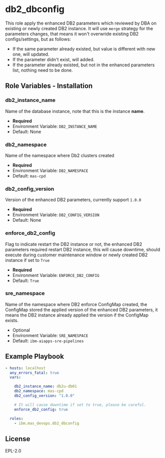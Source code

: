 db2_dbconfig
===============================================================================

This role apply the enhanced DB2 parameters which reviewed by DBA on existing or newly created DB2 instance. It will use `merge` strategy for the parameters changes, that means it won't overwride existing DB2 configs/settings, but as follows:

- If the same parameter already existed, but value is different with new one, will updated.
- If the parameter didn't exist, will added.
- If the parameter already existed, but not in the enhanced parameters list, nothing need to be done.


Role Variables - Installation
-------------------------------------------------------------------------------
### db2_instance_name
Name of the database instance, note that this is the instance **name**.

- **Required**
- Environment Variable: `DB2_INSTANCE_NAME`
- Default: None

### db2_namespace
Name of the namespace where Db2 clusters created

- **Required**
- Environment Variable: `DB2_NAMESPACE`
- Default: `mas-cpd`

### db2_config_version
Version of the enhanced DB2 parameters, currently support `1.0.0`

- **Required**
- Environment Variable: `DB2_CONFIG_VERSION`
- Default: None

### enforce_db2_config
Flag to indicate restart the DB2 instance or not, the enhanced DB2 parameters required restart DB2 instance, this will cause downtime, should execute during customer maintenance window or newly created DB2 instance if set to `True`

- **Required**
- Environment Variable: `ENFORCE_DB2_CONFIG`
- Default: `True`

### sre_namespace
Name of the namespace where DB2 enforce ConfigMap created, the ConfigMap stored the applied version of the enhanced DB2 parameters, it means the DB2 instance already applied the version if the ConfigMap exists.

- Optional
- Environment Variable: `SRE_NAMESPACE`
- Default: `ibm-aiapps-sre-pipelines`


Example Playbook
-----------------------------------------------------------------------------------------------

```yaml
- hosts: localhost
  any_errors_fatal: true
  vars:

    db2_instance_name: db2u-db01
    db2_namespace: mas-cpd
    db2_config_version: "1.0.0"

    # It will cause downtime if set to true, please be careful.
    enforce_db2_config: true

  roles:
    - ibm.mas_devops.db2_dbconfig
```

License
-------------------------------------------------------------------------------

EPL-2.0
